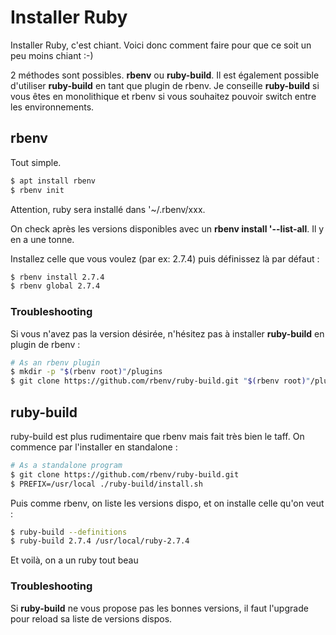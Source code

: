# Installer Ruby 
 
Installer Ruby, c'est chiant. Voici donc comment faire pour que ce soit 
un peu moins chiant :-) 
 
2 méthodes sont possibles. **rbenv** ou **ruby-build**. Il est également 
possible d'utiliser **ruby-build** en tant que plugin de rbenv. Je 
conseille **ruby-build** si vous êtes en monolithique et rbenv si vous 
souhaitez pouvoir switch entre les environnements. 
 
## rbenv 
 
Tout simple. 
 
```bash 
$ apt install rbenv 
$ rbenv init 
``` 
 
Attention, ruby sera installé dans '~/.rbenv/xxx. 
 
On check après les versions disponibles avec un **rbenv install 
'--list-all**. Il y en a une tonne. 
 
Installez celle que vous voulez (par ex: 2.7.4) puis définissez là par 
défaut : 
 
```bash 
$ rbenv install 2.7.4 
$ rbenv global 2.7.4 
``` 
 
### Troubleshooting 
 
Si vous n'avez pas la version désirée, n'hésitez pas à installer 
**ruby-build** en plugin de rbenv : 
 
```bash 
# As an rbenv plugin 
$ mkdir -p "$(rbenv root)"/plugins 
$ git clone https://github.com/rbenv/ruby-build.git "$(rbenv root)"/plugins/ruby-build 
``` 
 
## ruby-build 
 
ruby-build est plus rudimentaire que rbenv mais fait très bien le taff. 
On commence par l'installer en standalone : 
 
```bash 
# As a standalone program 
$ git clone https://github.com/rbenv/ruby-build.git 
$ PREFIX=/usr/local ./ruby-build/install.sh 
``` 
 
Puis comme rbenv, on liste les versions dispo, et on installe celle 
qu'on veut : 
 
```bash 
$ ruby-build --definitions 
$ ruby-build 2.7.4 /usr/local/ruby-2.7.4 
``` 
 
Et voilà, on a un ruby tout beau 
 
### Troubleshooting 
 
Si **ruby-build** ne vous propose pas les bonnes versions, il faut 
l'upgrade pour reload sa liste de versions dispos. 
